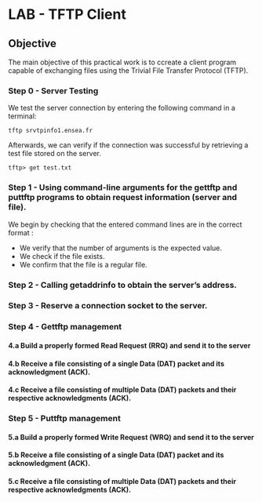 # LAB - TFTP Client

## Objective

The main objective of this practical work is to ccreate a client program capable of exchanging files using the Trivial File Transfer
Protocol (TFTP).

### Step 0 - Server Testing

We test the server connection by entering the following command in a terminal: 

```shell
tftp srvtpinfo1.ensea.fr
``` 

Afterwards, we can verify if the connection was successful by retrieving a test file stored on the server.
```shell
tftp> get test.txt
```

### Step 1 - Using command-line arguments for the gettftp and puttftp programs to obtain request information (server and file).

We begin by checking that the entered command lines are in the correct format : 

* We verify that the number of arguments is the expected value.
* We check if the file exists.
* We confirm that the file is a regular file.

### Step 2 - Calling getaddrinfo to obtain the server’s address.


### Step 3 - Reserve a connection socket to the server.


### Step 4 - Gettftp management


#### 4.a Build a properly formed Read Request (RRQ) and send it to the server


#### 4.b Receive a file consisting of a single Data (DAT) packet and its acknowledgment (ACK).


#### 4.c Receive a file consisting of multiple Data (DAT) packets and their respective acknowledgments (ACK).


### Step 5 - Puttftp management


#### 5.a Build a properly formed Write Request (WRQ) and send it to the server


#### 5.b Receive a file consisting of a single Data (DAT) packet and its acknowledgment (ACK).


#### 5.c Receive a file consisting of multiple Data (DAT) packets and their respective acknowledgments (ACK).